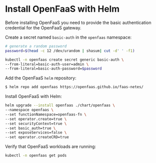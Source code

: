 # Install OpenFaaS with Helm

Before installing OpenFaaS you need to provide the basic authentication credential for the OpenFaaS gateway.

Create a secret named `basic-auth` in the `openfaas` namespace:

```bash
# generate a random password
password=$(head -c 12 /dev/urandom | shasum| cut -d' ' -f1)

kubectl -n openfaas create secret generic basic-auth \
--from-literal=basic-auth-user=admin \
--from-literal=basic-auth-password=$password 
```

Add the OpenFaaS `helm` repository:

```bash
$ helm repo add openfaas https://openfaas.github.io/faas-netes/
```

Install OpenFaaS with Helm:

```bash
helm upgrade --install openfaas ./chart/openfaas \
--namespace openfaas \
--set functionNamespace=openfaas-fn \
--set operator.create=true \
--set securityContext=true \
--set basic_auth=true \
--set exposeServices=false \
--set operator.createCRD=true
```

Verify that OpenFaaS workloads are running:

```bash
kubectl -n openfaas get pods
```
